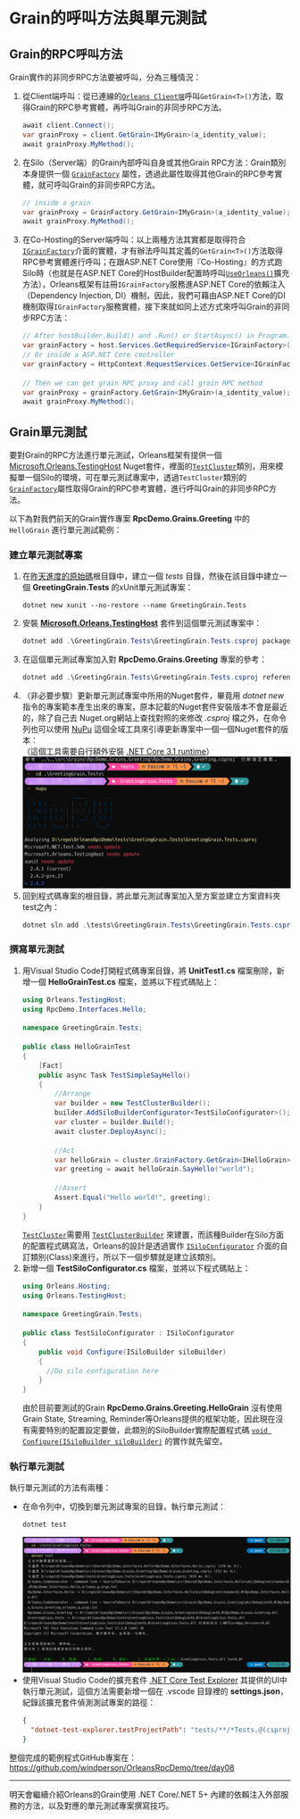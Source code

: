 # Grain的呼叫方法與單元測試

## Grain的RPC呼叫方法

Grain實作的非同步RPC方法要被呼叫，分為三種情況：

1. 從Client端呼叫：從已連線的[`Orleans Client端`](https://learn.microsoft.com/en-us/dotnet/api/orleans.iclusterclient)呼叫`GetGrain<T>()`方法，取得Grain的RPC參考實體，再呼叫Grain的非同步RPC方法。
   ```csharp
   await client.Connect();
   var grainProxy = client.GetGrain<IMyGrain>(a_identity_value);
   await grainProxy.MyMethod();
   ```
2. 在Silo（Server端）的Grain內部呼叫自身或其他Grain RPC方法：Grain類別本身提供一個 [`GrainFactory`](https://learn.microsoft.com/en-us/dotnet/api/orleans.grain.grainfactory) 屬性，透過此屬性取得其他Grain的RPC參考實體，就可呼叫Grain的非同步RPC方法。
   ```csharp
   // inside a grain
   var grainProxy = GrainFactory.GetGrain<IMyGrain>(a_identity_value);
   await grainProxy.MyMethod();
   ```
3. 在Co-Hosting的Server端呼叫：以上兩種方法其實都是取得符合[`IGrainFactory`](https://learn.microsoft.com/en-us/dotnet/api/orleans.igrainfactory)介面的實體，才有辦法呼叫其定義的`GetGrain<T>()`方法取得RPC參考實體進行呼叫；在跟ASP.NET Core使用『Co-Hosting』的方式跑Silo時（也就是在ASP.NET Core的HostBuilder配置時呼叫[`UseOrleans()`](https://learn.microsoft.com/en-us/dotnet/api/microsoft.extensions.hosting.generichostextensions.useorleans)擴充方法），Orleans框架有註冊`IGrainFactory`服務進ASP.NET Core的依賴注入（Dependency Injection, DI）機制，因此，我們可藉由ASP.NET Core的DI機制取得`IGrainFactory`服務實體，接下來就如同上述方式來呼叫Grain的非同步RPC方法：
    ```csharp
    // After hostBuilder.Build() and .Run() or StartAsync() in Program.cs
    var grainFactory = host.Services.GetRequiredService<IGrainFactory>();
    // Or inside a ASP.NET Core controller
    var grainFactory = HttpContext.RequestServices.GetService<IGrainFactory>();

    // Then we can get grain RPC proxy and call grain RPC method
    var grainProxy = grainFactory.GetGrain<IMyGrain>(a_identity_value);
    await grainProxy.MyMethod();
    ```

## Grain單元測試

要對Grain的RPC方法進行單元測試，Orleans框架有提供一個 [Microsoft.Orleans.TestingHost](https://www.nuget.org/packages/Microsoft.Orleans.TestingHost) Nuget套件，裡面的[`TestCluster`](https://learn.microsoft.com/en-us/dotnet/api/orleans.testinghost.testcluster)類別，用來模擬單一個Silo的環境，可在單元測試專案中，透過`TestCluster`類別的[`GrainFactory`](https://learn.microsoft.com/en-us/dotnet/api/orleans.testinghost.testcluster.grainfactory)屬性取得Grain的RPC參考實體，進行呼叫Grain的非同步RPC方法。

以下為對我們前天的Grain實作專案 **RpcDemo.Grains.Greeting** 中的 `HelloGrain` 進行單元測試範例：

### 建立單元測試專案

1. 在[昨天進度的原始碼](https://github.com/windperson/OrleansRpcDemo/tree/day07)根目錄中，建立一個 *tests* 目錄，然後在該目錄中建立一個 **GreetingGrain.Tests** 的xUnit單元測試專案：
    ```shell
    dotnet new xunit --no-restore --name GreetingGrain.Tests
    ```
2. 安裝 [**Microsoft.Orleans.TestingHost**](https://www.nuget.org/packages/Microsoft.Orleans.TestingHost) 套件到這個單元測試專案中：
    ```powershell
    dotnet add .\GreetingGrain.Tests\GreetingGrain.Tests.csproj package Microsoft.Orleans.TestingHost
    ```
3. 在這個單元測試專案加入對 **RpcDemo.Grains.Greeting** 專案的參考：
    ```powershell
    dotnet add .\GreetingGrain.Tests\GreetingGrain.Tests.csproj reference ..\src\Grains\RpcDemo.Grains.Greeting\RpcDemo.Grains.Greeting.csproj
    ```
4. （非必要步驟）更新單元測試專案中所用的Nuget套件，畢竟用 *dotnet new* 指令的專案範本產生出來的專案，原本記載的Nuget套件安裝版本不會是最近的，除了自己去 Nuget.org網站上查找對照的來修改 *.csproj* 檔之外，在命令列也可以使用 [NuPu](https://github.com/ThomasArdal/NuPU) 這個全域工具來引導更新專案中一個一個Nuget套件的版本：  
    （這個工具需要自行額外安裝 [.NET Core 3.1 runtime](https://aka.ms/dotnet-core-applaunch?framework=Microsoft.NETCore.App&framework_version=3.1.0)）  
    ![NuPU update screen shot](./nupu_ui.png)
5. 回到程式碼專案的根目錄，將此單元測試專案加入至方案並建立方案資料夾test之內：
    ```powershell
    dotnet sln add .\tests\GreetingGrain.Tests\GreetingGrain.Tests.csproj --solution-folder tests
    ```

### 撰寫單元測試

1. 用Visual Studio Code打開程式碼專案目錄，將 **UnitTest1.cs** 檔案刪除，新增一個 **HelloGrainTest.cs** 檔案，並將以下程式碼貼上：
    ```csharp
    using Orleans.TestingHost;
    using RpcDemo.Interfaces.Hello;

    namespace GreetingGrain.Tests;

    public class HelloGrainTest
    {
        [Fact]
        public async Task TestSimpleSayHello()
        {
            //Arrange
            var builder = new TestClusterBuilder();
            builder.AddSiloBuilderConfigurator<TestSiloConfigurator>();
            var cluster = builder.Build();
            await cluster.DeployAsync();
            
            //Act
            var helloGrain = cluster.GrainFactory.GetGrain<IHelloGrain>(0);
            var greeting = await helloGrain.SayHello("world");
            
            //Assert
            Assert.Equal("Hello world!", greeting);
        }
    }
    ```
    [`TestCluster`](https://learn.microsoft.com/en-us/dotnet/api/orleans.testinghost.testcluster)需要用 [`TestClusterBuilder`](https://learn.microsoft.com/en-us/dotnet/api/orleans.testinghost.testclusterbuilder) 來建置，而該種Builder在Silo方面的配置程式碼寫法，Orleans的設計是透過實作 [`ISiloConfigurator`](https://learn.microsoft.com/en-us/dotnet/api/orleans.testinghost.isiloconfigurator) 介面的自訂類別(Class)來進行，所以下一個步驟就是建立該類別。
2. 新增一個 **TestSiloConfigurator.cs** 檔案，並將以下程式碼貼上：
    ```csharp
    using Orleans.Hosting;
    using Orleans.TestingHost;

    namespace GreetingGrain.Tests;

    public class TestSiloConfigurator : ISiloConfigurator
    {
        public void Configure(ISiloBuilder siloBuilder)
        {
          //Do silo configuration here 
        }
    }
    ```
    由於目前要測試的Grain **RpcDemo.Grains.Greeting.HelloGrain** 沒有使用Grain State, Streaming, Reminder等Orleans提供的框架功能，因此現在沒有需要特別的配置設定要做，此類別的SiloBuilder實際配置程式碼 [`void Configure(ISiloBuilder siloBuilder)`](https://learn.microsoft.com/en-us/dotnet/api/orleans.testinghost.isiloconfigurator.configure) 的實作就先留空。
### 執行單元測試

執行單元測試的方法有兩種：

* 在命令列中，切換到單元測試專案的目錄，執行單元測試：
    ```powershell
    dotnet test
    ```
    ![dotnet test screen shot](dotnet_test_cli.png)
* 使用Visual Studio Code的擴充套件 [.NET Core Test Explorer](https://marketplace.visualstudio.com/items?itemName=formulahendry.dotnet-test-explorer) 其提供的UI中執行單元測試，這個方法需要新增一個在 .vscode 目錄裡的 **settings.json**，紀錄該擴充套件偵測測試專案的路徑：
    ```json
    {
      "dotnet-test-explorer.testProjectPath": "tests/**/*Tests.@(csproj|vbproj|fsproj)"
    }
    ```


整個完成的範例程式GitHub專案在：https://github.com/windperson/OrleansRpcDemo/tree/day08

---

明天會繼續介紹Orleans的Grain使用 .NET Core/.NET 5+ 內建的依賴注入外部服務的方法，以及對應的單元測試專案撰寫技巧。
